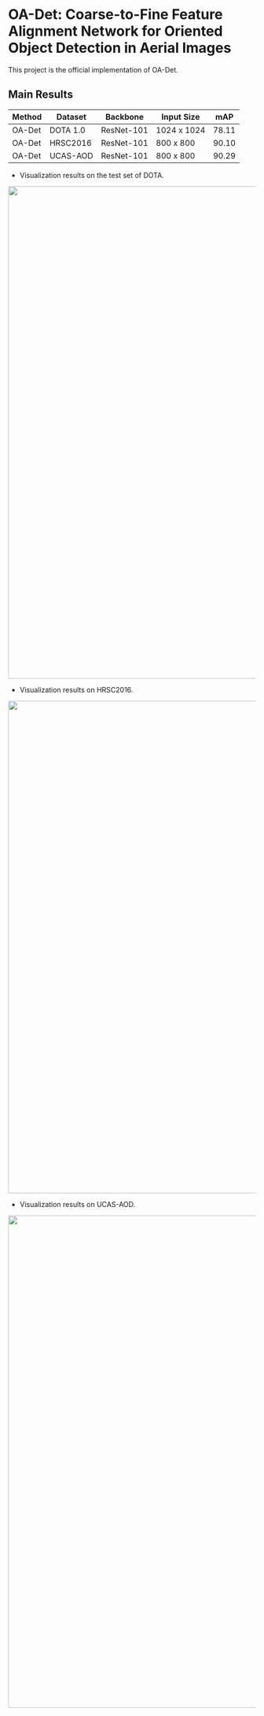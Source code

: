 # OA-Det: Coarse-to-Fine Feature Alignment Network for Oriented Object Detection in Aerial Images
This project is the official implementation of OA-Det.

## Main Results

|  Method |  Dataset |  Backbone  |  Input Size |  mAP |
| ------- | -------- | ---------- | ----------- | ---- |
| OA-Det  | DOTA 1.0 | ResNet-101 | 1024 x 1024 | 78.11 |
| OA-Det  | HRSC2016 | ResNet-101 |  800 x 800  | 90.10 |
| OA-Det  | UCAS-AOD | ResNet-101 |  800 x 800  | 90.29 |

* Visualization results on the test set of DOTA.

<img src="" width="1000"/>

* Visualization results on HRSC2016.

<img src="" width="1000"/>

* Visualization results on UCAS-AOD.

<img src="" width="1000"/>
